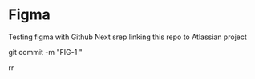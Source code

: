 # Figma

Testing figma with Github
Next srep linking this repo to Atlassian project

git commit -m "FIG-1 <message>"

rr

